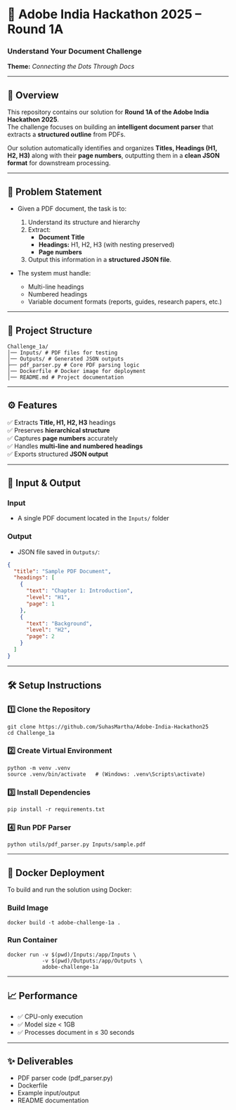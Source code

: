 # 📄 Adobe India Hackathon 2025 – Round 1A  
### **Understand Your Document Challenge**  
**Theme:** *Connecting the Dots Through Docs*

---

## 🚀 Overview
This repository contains our solution for **Round 1A of the Adobe India Hackathon 2025**.  
The challenge focuses on building an **intelligent document parser** that extracts a **structured outline** from PDFs.  

Our solution automatically identifies and organizes **Titles, Headings (H1, H2, H3)** along with their **page numbers**, outputting them in a **clean JSON format** for downstream processing.

---

## 🧠 Problem Statement
- Given a PDF document, the task is to:
  1. Understand its structure and hierarchy  
  2. Extract:
     - **Document Title**  
     - **Headings:** H1, H2, H3 (with nesting preserved)  
     - **Page numbers**  
  3. Output this information in a **structured JSON file**.

- The system must handle:
  - Multi-line headings  
  - Numbered headings  
  - Variable document formats (reports, guides, research papers, etc.)  

---

## 📂 Project Structure
```
Challenge_1a/
│── Inputs/ # PDF files for testing
│── Outputs/ # Generated JSON outputs
├── pdf_parser.py # Core PDF parsing logic
│── Dockerfile # Docker image for deployment
│── README.md # Project documentation
```

---

## ⚙️ Features
✅ Extracts **Title, H1, H2, H3** headings  
✅ Preserves **hierarchical structure**  
✅ Captures **page numbers** accurately  
✅ Handles **multi-line and numbered headings**  
✅ Exports structured **JSON output**  

---


## 🔑 Input & Output

### **Input**
- A single PDF document located in the `Inputs/` folder  

### **Output**
- JSON file saved in `Outputs/`:
```json
{
  "title": "Sample PDF Document",
  "headings": [
    {
      "text": "Chapter 1: Introduction",
      "level": "H1",
      "page": 1
    },
    {
      "text": "Background",
      "level": "H2",
      "page": 2
    }
  ]
}
```

---


## 🛠️ Setup Instructions
### 1️⃣ Clone the Repository
```
git clone https://github.com/SuhasMartha/Adobe-India-Hackathon25
cd Challenge_1a
```
### 2️⃣ Create Virtual Environment
```
python -m venv .venv
source .venv/bin/activate   # (Windows: .venv\Scripts\activate)
```
### 3️⃣ Install Dependencies
```
pip install -r requirements.txt
```
### 4️⃣ Run PDF Parser
```
python utils/pdf_parser.py Inputs/sample.pdf
```

---


## 🐳 Docker Deployment
To build and run the solution using Docker:
### Build Image
```
docker build -t adobe-challenge-1a .
```
### Run Container
```
docker run -v $(pwd)/Inputs:/app/Inputs \
           -v $(pwd)/Outputs:/app/Outputs \
           adobe-challenge-1a
```

---


## 📈 Performance
- ✅ CPU-only execution
- ✅ Model size < 1GB
- ✅ Processes document in ≤ 30 seconds

---

## ✨ Deliverables
 - PDF parser code (pdf_parser.py)
 - Dockerfile
 - Example input/output
 - README documentation
